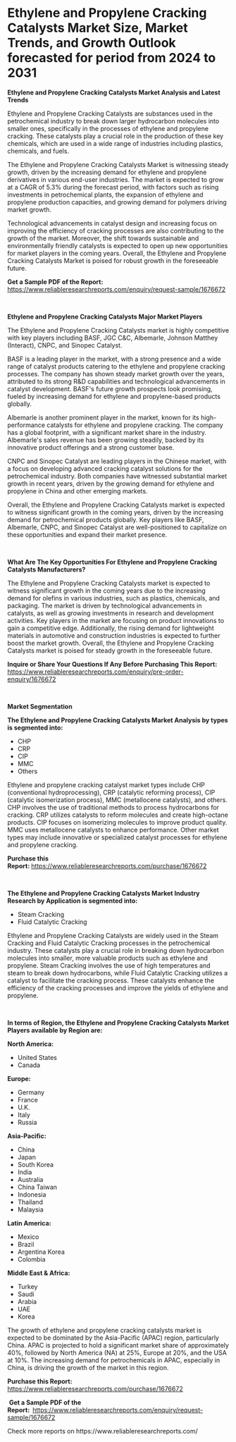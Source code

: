 <p><h1>Ethylene and Propylene Cracking Catalysts Market Size, Market Trends, and Growth Outlook forecasted for period from 2024 to 2031</h1></p><p><strong>Ethylene and Propylene Cracking Catalysts Market Analysis and Latest Trends</strong></p>
<p><p>Ethylene and Propylene Cracking Catalysts are substances used in the petrochemical industry to break down larger hydrocarbon molecules into smaller ones, specifically in the processes of ethylene and propylene cracking. These catalysts play a crucial role in the production of these key chemicals, which are used in a wide range of industries including plastics, chemicals, and fuels.</p><p>The Ethylene and Propylene Cracking Catalysts Market is witnessing steady growth, driven by the increasing demand for ethylene and propylene derivatives in various end-user industries. The market is expected to grow at a CAGR of 5.3% during the forecast period, with factors such as rising investments in petrochemical plants, the expansion of ethylene and propylene production capacities, and growing demand for polymers driving market growth.</p><p>Technological advancements in catalyst design and increasing focus on improving the efficiency of cracking processes are also contributing to the growth of the market. Moreover, the shift towards sustainable and environmentally friendly catalysts is expected to open up new opportunities for market players in the coming years. Overall, the Ethylene and Propylene Cracking Catalysts Market is poised for robust growth in the foreseeable future.</p></p>
<p><strong>Get a Sample PDF of the Report:&nbsp;</strong> <a href="https://www.reliableresearchreports.com/enquiry/request-sample/1676672">https://www.reliableresearchreports.com/enquiry/request-sample/1676672</a></p>
<p>&nbsp;</p>
<p><strong>Ethylene and Propylene Cracking Catalysts Major Market Players</strong></p>
<p><p>The Ethylene and Propylene Cracking Catalysts market is highly competitive with key players including BASF, JGC C&C, Albemarle, Johnson Matthey (Interact), CNPC, and Sinopec Catalyst. </p><p>BASF is a leading player in the market, with a strong presence and a wide range of catalyst products catering to the ethylene and propylene cracking processes. The company has shown steady market growth over the years, attributed to its strong R&D capabilities and technological advancements in catalyst development. BASF's future growth prospects look promising, fueled by increasing demand for ethylene and propylene-based products globally. </p><p>Albemarle is another prominent player in the market, known for its high-performance catalysts for ethylene and propylene cracking. The company has a global footprint, with a significant market share in the industry. Albemarle's sales revenue has been growing steadily, backed by its innovative product offerings and a strong customer base.</p><p>CNPC and Sinopec Catalyst are leading players in the Chinese market, with a focus on developing advanced cracking catalyst solutions for the petrochemical industry. Both companies have witnessed substantial market growth in recent years, driven by the growing demand for ethylene and propylene in China and other emerging markets. </p><p>Overall, the Ethylene and Propylene Cracking Catalysts market is expected to witness significant growth in the coming years, driven by the increasing demand for petrochemical products globally. Key players like BASF, Albemarle, CNPC, and Sinopec Catalyst are well-positioned to capitalize on these opportunities and expand their market presence.</p></p>
<p>&nbsp;</p>
<p><strong>What Are The Key Opportunities For Ethylene and Propylene Cracking Catalysts Manufacturers?</strong></p>
<p><p>The Ethylene and Propylene Cracking Catalysts market is expected to witness significant growth in the coming years due to the increasing demand for olefins in various industries, such as plastics, chemicals, and packaging. The market is driven by technological advancements in catalysts, as well as growing investments in research and development activities. Key players in the market are focusing on product innovations to gain a competitive edge. Additionally, the rising demand for lightweight materials in automotive and construction industries is expected to further boost the market growth. Overall, the Ethylene and Propylene Cracking Catalysts market is poised for steady growth in the foreseeable future.</p></p>
<p><strong>Inquire or Share Your Questions If Any Before Purchasing This Report:</strong> <a href="https://www.reliableresearchreports.com/enquiry/pre-order-enquiry/1676672">https://www.reliableresearchreports.com/enquiry/pre-order-enquiry/1676672</a></p>
<p>&nbsp;</p>
<p><strong>Market Segmentation</strong></p>
<p><strong>The Ethylene and Propylene Cracking Catalysts Market Analysis by types is segmented into:</strong></p>
<p><ul><li>CHP</li><li>CRP</li><li>CIP</li><li>MMC</li><li>Others</li></ul></p>
<p><p>Ethylene and propylene cracking catalyst market types include CHP (conventional hydroprocessing), CRP (catalytic reforming process), CIP (catalytic isomerization process), MMC (metallocene catalysts), and others. CHP involves the use of traditional methods to process hydrocarbons for cracking. CRP utilizes catalysts to reform molecules and create high-octane products. CIP focuses on isomerizing molecules to improve product quality. MMC uses metallocene catalysts to enhance performance. Other market types may include innovative or specialized catalyst processes for ethylene and propylene cracking.</p></p>
<p><strong>Purchase this Report:&nbsp;</strong><a href="https://www.reliableresearchreports.com/purchase/1676672">https://www.reliableresearchreports.com/purchase/1676672</a></p>
<p>&nbsp;</p>
<p><strong>The Ethylene and Propylene Cracking Catalysts Market Industry Research by Application is segmented into:</strong></p>
<p><ul><li>Steam Cracking</li><li>Fluid Catalytic Cracking</li></ul></p>
<p><p>Ethylene and Propylene Cracking Catalysts are widely used in the Steam Cracking and Fluid Catalytic Cracking processes in the petrochemical industry. These catalysts play a crucial role in breaking down hydrocarbon molecules into smaller, more valuable products such as ethylene and propylene. Steam Cracking involves the use of high temperatures and steam to break down hydrocarbons, while Fluid Catalytic Cracking utilizes a catalyst to facilitate the cracking process. These catalysts enhance the efficiency of the cracking processes and improve the yields of ethylene and propylene.</p></p>
<p>&nbsp;</p>
<p><strong>In terms of Region, the Ethylene and Propylene Cracking Catalysts Market Players available by Region are:</strong></p>
<p>
    <p> <strong> North America: </strong>
        <ul>
            <li>United States</li>
            <li>Canada</li>
        </ul>
        </p> 
    <p> <strong> Europe: </strong>
        <ul>
            <li>Germany</li>
            <li>France</li>
            <li>U.K.</li>
            <li>Italy</li>
            <li>Russia</li>
        </ul>
        </p> 
    <p> <strong> Asia-Pacific: </strong>
        <ul>
            <li>China</li>
            <li>Japan</li>
            <li>South Korea</li>
            <li>India</li>
            <li>Australia</li>
            <li>China Taiwan</li>
            <li>Indonesia</li>
            <li>Thailand</li>
            <li>Malaysia</li>
        </ul>
        </p> 
    <p> <strong> Latin America: </strong>
        <ul>
            <li>Mexico</li>
            <li>Brazil</li>
            <li>Argentina Korea</li>
            <li>Colombia</li>
        </ul>
        </p> 
    <p> <strong> Middle East & Africa: </strong>
        <ul>
            <li>Turkey</li>
            <li>Saudi</li>
            <li>Arabia</li>
            <li>UAE</li>
            <li>Korea</li>
        </ul>
    </p>
    </p>
<p><p>The growth of ethylene and propylene cracking catalysts market is expected to be dominated by the Asia-Pacific (APAC) region, particularly China. APAC is projected to hold a significant market share of approximately 40%, followed by North America (NA) at 25%, Europe at 20%, and the USA at 10%. The increasing demand for petrochemicals in APAC, especially in China, is driving the growth of the market in this region.</p></p>
<p><strong>Purchase this Report: </strong><a href="https://www.reliableresearchreports.com/purchase/1676672">https://www.reliableresearchreports.com/purchase/1676672</a></p>
<p>&nbsp;<strong>Get a Sample PDF of the Report:&nbsp;&nbsp;</strong><a href="https://www.reliableresearchreports.com/enquiry/request-sample/1676672">https://www.reliableresearchreports.com/enquiry/request-sample/1676672</a></p>
<p><strong></strong></p>
<p>Check more reports on https://www.reliableresearchreports.com/</p>
